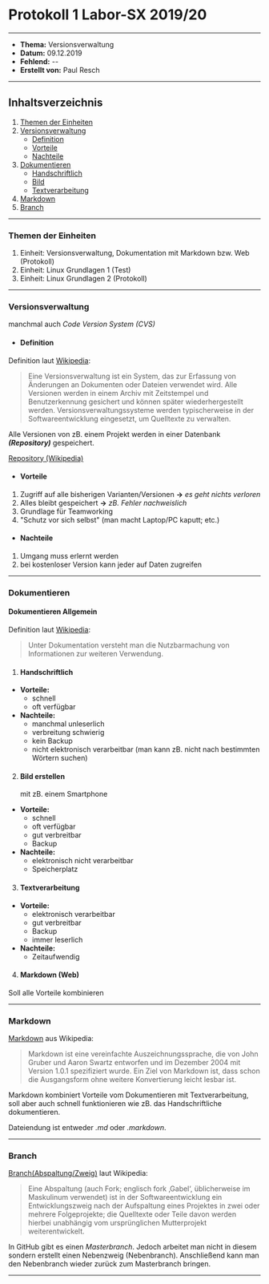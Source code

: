 # Protokoll 1 Labor-SX 2019/20
---------------------------------
* **Thema:** Versionsverwaltung
* **Datum:** 09.12.2019
* **Fehlend:** --
* **Erstellt von:** Paul Resch
---------------------------------
## Inhaltsverzeichnis
1. [Themen der Einheiten](#themen-der-einheiten)
1. [Versionsverwaltung](#versionsverwaltung)
    * [Definition](#definition)
    * [Vorteile](#vorteile)
    * [Nachteile](#nachteile)
1. [Dokumentieren](#dokumentieren)
    * [Handschriftlich](#handschriftlich)
    * [Bild](#bild-erstellen)
    * [Textverarbeitung](#textverarbeitung)
1. [Markdown](#markdown)
1. [Branch](#branch)
---------------------------------
### Themen der Einheiten
1. Einheit: Versionsverwaltung, Dokumentation mit Markdown bzw. Web (Protokoll)
1. Einheit: Linux Grundlagen 1 (Test)
1. Einheit: Linux Grundlagen 2 (Protokoll)
----------------------------------
### Versionsverwaltung
manchmal auch *Code Version System (CVS)* 
* #### Definition
Definition laut [Wikipedia](https://de.wikipedia.org/wiki/Versionsverwaltung):
 > Eine Versionsverwaltung ist ein System, das zur Erfassung von Änderungen an Dokumenten oder Dateien verwendet wird. Alle Versionen werden in einem Archiv mit Zeitstempel und Benutzerkennung gesichert und können später wiederhergestellt werden. Versionsverwaltungssysteme werden typischerweise in der Softwareentwicklung eingesetzt, um Quelltexte zu verwalten.

Alle Versionen von zB. einem Projekt werden in einer Datenbank ***(Repository)*** gespeichert.

[Repository (Wikipedia)](https://de.wikipedia.org/wiki/Repository)

* #### Vorteile
1) Zugriff auf alle bisherigen Varianten/Versionen **->** *es geht nichts verloren*
1) Alles bleibt gespeichert **->** *zB. Fehler nachweislich*
1) Grundlage für Teamworking
1) "Schutz vor sich selbst" (man macht Laptop/PC kaputt; etc.)

* #### Nachteile
1) Umgang muss erlernt werden
1) bei kostenloser Version kann jeder auf Daten zugreifen
----------------------------------

### Dokumentieren

#### Dokumentieren Allgemein
Definition laut [Wikipedia](https://de.wikipedia.org/wiki/Dokumentation):
> Unter Dokumentation versteht man die Nutzbarmachung von Informationen zur weiteren Verwendung.
1) #### Handschriftlich
* **Vorteile:** 
  * schnell 
  * oft verfügbar
* **Nachteile:** 
  * manchmal unleserlich 
  * verbreitung schwierig
  * kein Backup 
  * nicht elektronisch verarbeitbar
(man kann zB. nicht nach bestimmten Wörtern suchen) 

2) #### Bild erstellen

    mit zB. einem Smartphone
* **Vorteile:** 
  * schnell
  * oft verfügbar
  * gut verbreitbar
  * Backup
* **Nachteile:** 
  * elektronisch nicht verarbeitbar
  * Speicherplatz
  
3) #### Textverarbeitung
* **Vorteile:**
  * elektronisch verarbeitbar
  * gut verbreitbar
  * Backup
  * immer leserlich
* **Nachteile:**
  * Zeitaufwendig
    
4) #### Markdown (Web)

Soll alle Vorteile kombinieren

-----------------------------------

### Markdown

[Markdown](https://de.wikipedia.org/wiki/Markdown) aus Wikipedia:
> Markdown ist eine vereinfachte Auszeichnungssprache, die von John Gruber und Aaron Swartz entworfen und im Dezember 2004 mit Version 1.0.1 spezifiziert wurde. Ein Ziel von Markdown ist, dass schon die Ausgangsform ohne weitere Konvertierung leicht lesbar ist.

Markdown kombiniert Vorteile vom Dokumentieren mit Textverarbeitung, soll aber auch schnell funktionieren wie zB. das Handschriftliche dokumentieren.

Dateiendung ist entweder *.md* oder *.markdown*.

-----------------------------------

### Branch

[Branch(Abspaltung/Zweig)](https://de.wikipedia.org/wiki/Abspaltung_(Softwareentwicklung)) laut Wikipedia:
> Eine Abspaltung (auch Fork; englisch fork ‚Gabel‘, üblicherweise im Maskulinum verwendet) ist in der Softwareentwicklung ein Entwicklungszweig nach der Aufspaltung eines Projektes in zwei oder mehrere Folgeprojekte; die Quelltexte oder Teile davon werden hierbei unabhängig vom ursprünglichen Mutterprojekt weiterentwickelt.

In GitHub gibt es einen *Masterbranch*. Jedoch arbeitet man nicht in diesem sondern erstellt einen Nebenzweig (Nebenbranch).
Anschließend kann man den Nebenbranch wieder zurück zum Masterbranch bringen. 

----------------------------------

